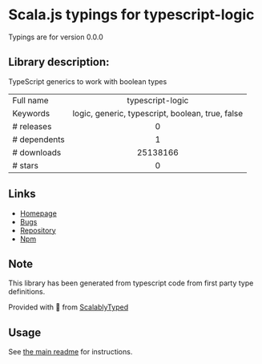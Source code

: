 
# Scala.js typings for typescript-logic

Typings are for version 0.0.0

## Library description:
TypeScript generics to work with boolean types

|                    |                 |
| ------------------ | :-------------: |
| Full name          | typescript-logic |
| Keywords           | logic, generic, typescript, boolean, true, false |
| # releases         | 0 |
| # dependents       | 1 |
| # downloads        | 25138166 |
| # stars            | 0 |

## Links
- [Homepage](https://github.com/ksxnodemodules/typescript-logic#readme)
- [Bugs](https://github.com/ksxnodemodules/typescript-logic/issues)
- [Repository](https://github.com/ksxnodemodules/typescript-logic)
- [Npm](https://www.npmjs.com/package/typescript-logic)
    


## Note
This library has been generated from typescript code from first party type definitions.

Provided with :purple_heart: from [ScalablyTyped](https://github.com/oyvindberg/ScalablyTyped)

## Usage
See [the main readme](../../readme.md) for instructions.


